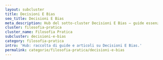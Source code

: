 ```yaml
---
layout: subcluster
title: Decisioni E Bias
seo_title: Decisioni E Bias
meta_description: Hub del sotto-cluster Decisioni E Bias — guide essenziali e articoli.
cluster: filosofia-pratica
cluster_name: Filosofia Pratica
subcluster: decisioni-e-bias
category: filosofia-pratica
intro: 'Hub: raccolta di guide e articoli su Decisioni E Bias.'
permalink: categorie/filosofia-pratica/decisioni-e-bias
---
```


